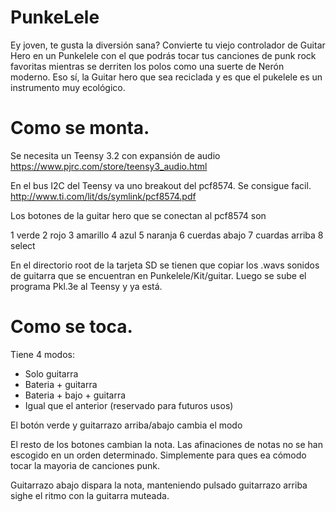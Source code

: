 # PunkeLele

Ey joven, te gusta la diversión sana? Convierte tu viejo controlador de Guitar Hero en un Punkelele con el que podrás tocar tus canciones de punk rock favoritas mientras se derriten los polos como una suerte de Nerón moderno. Eso sí, la Guitar hero que sea reciclada y es que el pukelele es un instrumento muy ecológico.


Como se monta.
==============

Se necesita un Teensy 3.2 con expansión de audio
https://www.pjrc.com/store/teensy3_audio.html

En el bus I2C del Teensy va uno breakout del pcf8574. Se consigue facil.  
http://www.ti.com/lit/ds/symlink/pcf8574.pdf

Los botones de la guitar hero que se conectan al pcf8574 son

1 verde
2 rojo
3 amarillo
4 azul
5 naranja
6 cuerdas abajo
7 cuardas arriba
8 select

En el directorio root de la tarjeta SD se tienen que copiar los .wavs sonidos de guitarra que se encuentran en Punkelele/Kit/guitar. Luego se sube el programa Pkl.3e al Teensy y ya está.

Como se toca.
=============
Tiene 4 modos:
  - Solo guitarra
  - Bateria + guitarra
  - Bateria + bajo + guitarra
  - Igual que el anterior (reservado para futuros usos)
  
  El botón verde y guitarrazo arriba/abajo cambia el modo
  
  El resto de los botones cambian la nota. Las afinaciones de notas no se han escogido en un orden determinado. Simplemente para ques ea cómodo tocar la mayoria de canciones punk.

Guitarrazo abajo dispara la nota, manteniendo pulsado guitarrazo arriba sighe el ritmo con la guitarra muteada.

  
  
